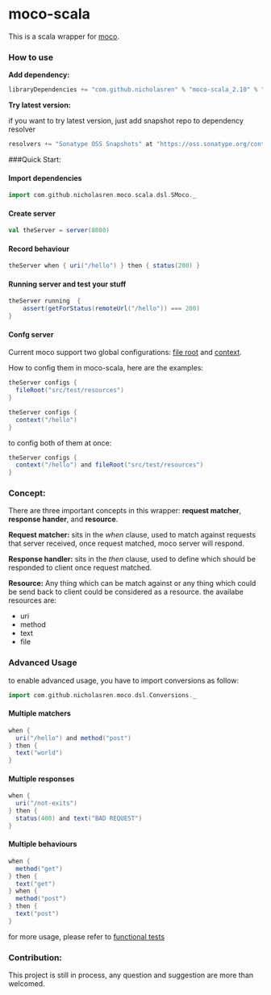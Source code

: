 moco-scala
==========

This is a scala wrapper for [moco](https://github.com/dreamhead/moco).


### How to use

__Add dependency:__
```sbt
libraryDependencies += "com.github.nicholasren" % "moco-scala_2.10" % "0.2"
```
__Try latest version:__

if you want to try latest version, just add snapshot repo to dependency resolver

```scala
resolvers += "Sonatype OSS Snapshots" at "https://oss.sonatype.org/content/repositories/snapshots"
```

###Quick Start:

#### Import dependencies
```scala
import com.github.nicholasren.moco.scala.dsl.SMoco._
```

#### Create server
```scala
val theServer = server(8080)
```

#### Record behaviour
```scala
theServer when { uri("/hello") } then { status(200) }
```

#### Running server and test your stuff

```scala
theServer running  {
    assert(getForStatus(remoteUrl("/hello")) === 200)
}
```
#### Confg server
Current moco support two global configurations: [file root](https://github.com/dreamhead/moco/blob/master/moco-doc/global-settings.md#file-root) and [context](https://github.com/dreamhead/moco/blob/master/moco-doc/global-settings.md#context).

How to config them in moco-scala, here are the examples:

```scala
theServer configs {
  fileRoot("src/test/resources")
}
```

```scala
theServer configs {
  context("/hello")
}
```
to config both of them at once:
```scala
theServer configs {
  context("/hello") and fileRoot("src/test/resources")
}
```


### Concept:
There are three important concepts in this wrapper: __request matcher__, __response hander__, and __resource__.

__Request matcher:__ sits in the *when* clause, used to match against requests that server received, once request matched, moco server will respond.

__Response handler:__ sits in the *then* clause, used to define which should be responded to client once request matched.

__Resource:__  Any thing which can be match against or any thing which could be send back to client could be considered as a resource. the availabe resources are:

+ uri
+ method
+ text
+ file

### Advanced Usage

to enable advanced usage, you have to import conversions as follow:

```scala
import com.github.nicholasren.moco.dsl.Conversions._
```

#### Multiple matchers

```scala
when {
  uri("/hello") and method("post")
} then {
  text("world")
}

```
#### Multiple responses
```scala
when {
  uri("/not-exits")
} then {
  status(400) and text("BAD REQUEST")
}

```

#### Multiple behaviours

```scala
when {
  method("get")
} then {
  text("get")
} when {
  method("post")
} then {
  text("post")
}
```

for more usage, please refer to [functional tests](https://github.com/nicholasren/moco-scala/tree/master/src/test/scala/features)

### Contribution:
This project is still in process, any question and suggestion are more than welcomed.

